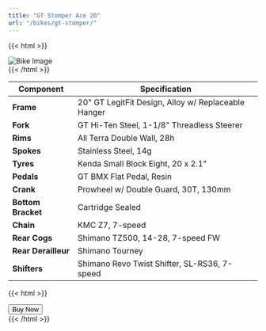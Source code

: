 ```yaml
---
title: "GT Stomper Ace 20"
url: "/bikes/gt-stomper/"
---
```


{{< html >}}
<div class="inner-bike">
    <img src="/img/bikes/gt-stomper.png" alt="Bike Image">
</div>
{{< /html >}}

| Component          | Specification                                           |
|--------------------|---------------------------------------------------------|
| **Frame**          | 20" GT LegitFit Design, Alloy w/ Replaceable Hanger    |
| **Fork**           | GT Hi-Ten Steel, 1-1/8" Threadless Steerer             |
| **Rims**           | All Terra Double Wall, 28h                              |
| **Spokes**         | Stainless Steel, 14g                                    |
| **Tyres**          | Kenda Small Block Eight, 20 x 2.1"                      |
| **Pedals**         | GT BMX Flat Pedal, Resin                                |
| **Crank**          | Prowheel w/ Double Guard, 30T, 130mm                   |
| **Bottom Bracket** | Cartridge Sealed                                        |
| **Chain**          | KMC Z7, 7-speed                                         |
| **Rear Cogs**      | Shimano TZ500, 14-28, 7-speed FW                        |
| **Rear Derailleur**| Shimano Tourney                                         |
| **Shifters**       | Shimano Revo Twist Shifter, SL-RS36, 7-speed           |

{{< html >}}
<div class="inner-bike">
    <a href="/order" class="order-button">
        <button class="primary">Buy Now</button>
    </a>
</div>
{{< /html >}}